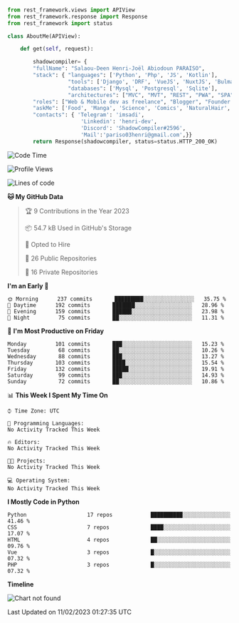 ###
```python
from rest_framework.views import APIView
from rest_framework.response import Response
from rest_framework import status

class AboutMe(APIView):

    def get(self, request):

        shadowcompiler= {
        "fullName": "Salaou-Deen Henri-Joël Abiodoun PARAISO",
        "stack": { "languages": ['Python', 'Php', 'JS', 'Kotlin'],
                   "tools": ['Django', 'DRF', 'VueJS', 'NuxtJS', 'Bulma', 'Beufy'],
                   "databases": ['Mysql', 'Postgresql', 'Sqlite'],
                   "architectures": ["MVC", "MVT", "REST", "PWA", "SPA"]},        
        "roles": ["Web & Mobile dev as freelance", "Blogger", "Founder at @henrid3v", "Mentor"],
        "askMe": ['Food', 'Manga', 'Science', 'Comics', 'NaturalHair', 'Photography', 'Tech', 'Programming'],
        "contacts": { 'Telegram': 'imsadi',
                       'Linkedin': 'henri-dev',
                       'Discord': 'ShadowCompiler#2596',
                       'Mail':'pariso03henri@gmail.com',}}
        return Response(shadowcompiler, status=status.HTTP_200_OK)

```                    

<!--START_SECTION:waka-->
![Code Time](http://img.shields.io/badge/Code%20Time-429%20hrs%2049%20mins-blue)

![Profile Views](http://img.shields.io/badge/Profile%20Views-0-blue)

![Lines of code](https://img.shields.io/badge/From%20Hello%20World%20I%27ve%20Written-77%20Thousand%20lines%20of%20code-blue)

**🐱 My GitHub Data** 

> 🏆 9 Contributions in the Year 2023
 > 
> 📦 54.7 kB Used in GitHub's Storage 
 > 
> 💼 Opted to Hire
 > 
> 📜 26 Public Repositories 
 > 
> 🔑 16 Private Repositories  
 > 
**I'm an Early 🐤** 

```text
🌞 Morning      237 commits       █████████░░░░░░░░░░░░░░░░   35.75 % 
🌆 Daytime      192 commits       ███████░░░░░░░░░░░░░░░░░░   28.96 % 
🌃 Evening      159 commits       ██████░░░░░░░░░░░░░░░░░░░   23.98 % 
🌙 Night         75 commits       ██░░░░░░░░░░░░░░░░░░░░░░░   11.31 % 

```
📅 **I'm Most Productive on Friday** 

```text
Monday         101 commits       ███░░░░░░░░░░░░░░░░░░░░░░   15.23 % 
Tuesday         68 commits       ██░░░░░░░░░░░░░░░░░░░░░░░   10.26 % 
Wednesday       88 commits       ███░░░░░░░░░░░░░░░░░░░░░░   13.27 % 
Thursday       103 commits       ████░░░░░░░░░░░░░░░░░░░░░   15.54 % 
Friday         132 commits       █████░░░░░░░░░░░░░░░░░░░░   19.91 % 
Saturday        99 commits       ███░░░░░░░░░░░░░░░░░░░░░░   14.93 % 
Sunday          72 commits       ██░░░░░░░░░░░░░░░░░░░░░░░   10.86 % 

```


📊 **This Week I Spent My Time On** 

```text
⌚︎ Time Zone: UTC

💬 Programming Languages: 
No Activity Tracked This Week

🔥 Editors: 
No Activity Tracked This Week

🐱‍💻 Projects: 
No Activity Tracked This Week

💻 Operating System: 
No Activity Tracked This Week

```

**I Mostly Code in Python** 

```text
Python                   17 repos            ██████████░░░░░░░░░░░░░░░   41.46 % 
CSS                      7 repos             ████░░░░░░░░░░░░░░░░░░░░░   17.07 % 
HTML                     4 repos             ██░░░░░░░░░░░░░░░░░░░░░░░   09.76 % 
Vue                      3 repos             █░░░░░░░░░░░░░░░░░░░░░░░░   07.32 % 
PHP                      3 repos             █░░░░░░░░░░░░░░░░░░░░░░░░   07.32 % 

```


**Timeline**

![Chart not found](https://raw.githubusercontent.com/shadowcompiler/shadowcompiler/main/charts/bar_graph.png) 


 Last Updated on 11/02/2023 01:27:35 UTC
<!--END_SECTION:waka-->
